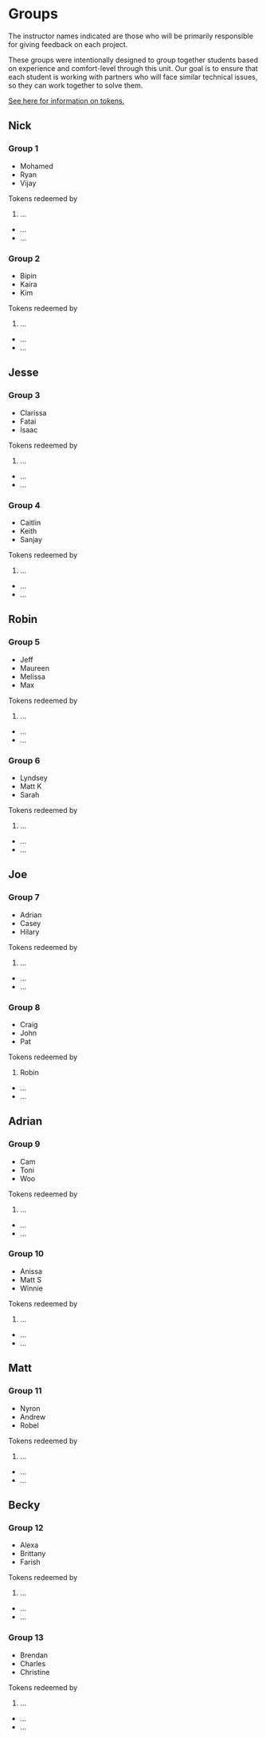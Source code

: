 # Groups

The instructor names indicated are those who will be primarily responsible for giving feedback on each project.

These groups were intentionally designed to group together students based on experience and comfort-level through this unit. Our goal is to ensure that each student is working with partners who will face similar technical issues, so they can work together to solve them.

[See here for information on tokens.](readme.md#support)

## Nick

### Group 1

- Mohamed
- Ryan
- Vijay

Tokens redeemed by
  1. ...
  - ...
  - ...

### Group 2

- Bipin
- Kaira
- Kim

Tokens redeemed by
  1. ...
  - ...
  - ...

## Jesse

### Group 3

- Clarissa
- Fatai
- Isaac

Tokens redeemed by
  1. ...
  - ...
  - ...

### Group 4

- Caitlin
- Keith
- Sanjay

Tokens redeemed by
  1. ...
  - ...
  - ...

## Robin

### Group 5

- Jeff
- Maureen
- Melissa
- Max

Tokens redeemed by
  1. ...
  - ...
  - ...

### Group 6

- Lyndsey
- Matt K
- Sarah

Tokens redeemed by
  1. ...
  - ...
  - ...

## Joe

### Group 7

- Adrian
- Casey
- Hilary

Tokens redeemed by
  1. ...
  - ...
  - ...

### Group 8

- Craig
- John
- Pat

Tokens redeemed by
  1. Robin
  - ...
  - ...

## Adrian

### Group 9

- Cam
- Toni
- Woo

Tokens redeemed by
  1. ...
  - ...
  - ...

### Group 10

- Anissa
- Matt S
- Winnie

Tokens redeemed by
  1. ...
  - ...
  - ...

## Matt

### Group 11

- Nyron
- Andrew
- Robel

Tokens redeemed by
  1. ...
  - ...
  - ...

## Becky

### Group 12

- Alexa
- Brittany
- Farish

Tokens redeemed by
  1. ...
  - ...
  - ...

### Group 13

- Brendan
- Charles
- Christine

Tokens redeemed by
  1. ...
  - ...
  - ...
